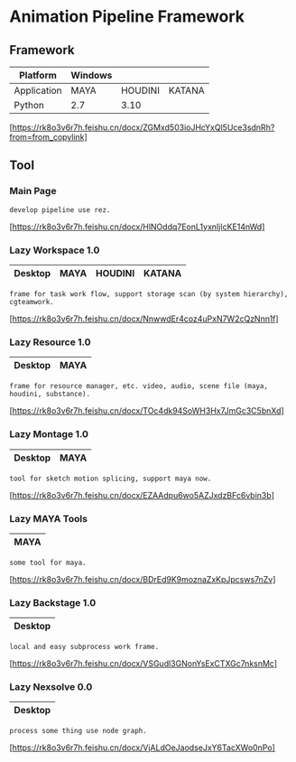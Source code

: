 # Animation Pipeline Framework
## Framework
| Platform    | Windows |         |        |
| ----------- | ------- | ------- | ------ |
| Application | MAYA    | HOUDINI | KATANA |
| Python      | 2.7     | 3.10    |        |
[https://rk8o3v6r7h.feishu.cn/docx/ZGMxd503ioJHcYxQl5Uce3sdnRh?from=from_copylink]
## Tool
### Main Page
```text
develop pipeline use rez.
```
[https://rk8o3v6r7h.feishu.cn/docx/HlNOddq7EonL1yxnIjlcKE14nWd]
### Lazy Workspace 1.0
| Desktop | MAYA | HOUDINI | KATANA |
| ------- | ---- | ------- | ------ |
```text
frame for task work flow, support storage scan (by system hierarchy), cgteamwork.
```
[https://rk8o3v6r7h.feishu.cn/docx/NnwwdEr4coz4uPxN7W2cQzNnn1f]
### Lazy Resource 1.0
| Desktop | MAYA |
| ------- | ---- |
```text
frame for resource manager, etc. video, audio, scene file (maya, houdini, substance).
```
[https://rk8o3v6r7h.feishu.cn/docx/TOc4dk94SoWH3Hx7JmGc3C5bnXd]
### Lazy Montage 1.0
| Desktop | MAYA |
| ------- | ---- |
```text
tool for sketch motion splicing, support maya now.
```
[https://rk8o3v6r7h.feishu.cn/docx/EZAAdpu6wo5AZJxdzBFc6vbin3b]
### Lazy MAYA Tools
| MAYA |
| ---- |
```text
some tool for maya.
```
[https://rk8o3v6r7h.feishu.cn/docx/BDrEd9K9moznaZxKpJpcsws7nZv]
### Lazy Backstage 1.0
| Desktop |
| ------- |
```text
local and easy subprocess work frame.
```
[https://rk8o3v6r7h.feishu.cn/docx/VSGudl3GNonYsExCTXGc7nksnMc]
### Lazy Nexsolve 0.0
| Desktop |
| ------- |
```text
process some thing use node graph.
```
[https://rk8o3v6r7h.feishu.cn/docx/VjALdOeJaodseJxY6TacXWo0nPo]
